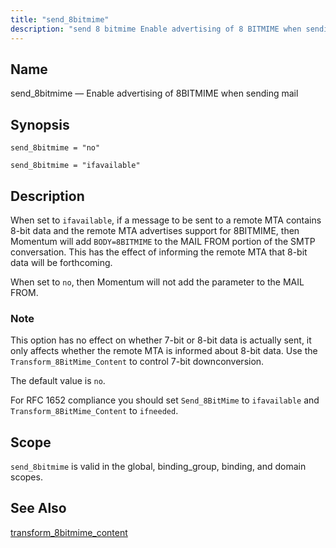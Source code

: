 ```yaml
---
title: "send_8bitmime"
description: "send 8 bitmime Enable advertising of 8 BITMIME when sending mail send 8 bitmime no send 8 bitmime ifavailable When set to ifavailable if a message to be sent to a remote MTA contains 8 bit data and the remote MTA advertises support for 8 BITMIME then Momentum will add..."
---
```


<a name="conf.ref.send_8bitmime"></a> 
## Name

send_8bitmime — Enable advertising of 8BITMIME when sending mail

## Synopsis

`send_8bitmime = "no"`

`send_8bitmime = "ifavailable"`

<a name="idp26398832"></a> 
## Description

When set to `ifavailable`, if a message to be sent to a remote MTA contains 8-bit data and the remote MTA advertises support for 8BITMIME, then Momentum will add `BODY=8BITMIME` to the MAIL FROM portion of the SMTP conversation. This has the effect of informing the remote MTA that 8-bit data will be forthcoming.

When set to `no`, then Momentum will not add the parameter to the MAIL FROM.

### Note

This option has no effect on whether 7-bit or 8-bit data is actually sent, it only affects whether the remote MTA is informed about 8-bit data. Use the `Transform_8BitMime_Content` to control 7-bit downconversion.

The default value is `no`.

For RFC 1652 compliance you should set `Send_8BitMime` to `ifavailable` and `Transform_8BitMime_Content` to `ifneeded`.

<a name="idp26407520"></a> 
## Scope

`send_8bitmime` is valid in the global, binding_group, binding, and domain scopes.

<a name="idp26409824"></a> 
## See Also

[transform_8bitmime_content](/momentum/4/config/ref-transform-8-bitmime-content)